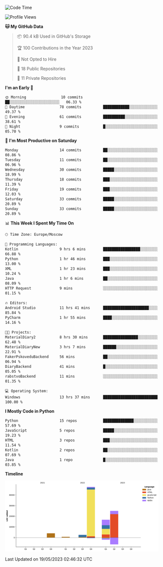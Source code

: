 <!--START_SECTION:waka-->
![Code Time](http://img.shields.io/badge/Code%20Time-97%20hrs%2017%20mins-blue)

![Profile Views](http://img.shields.io/badge/Profile%20Views-0-blue)

**🐱 My GitHub Data** 

> 📦 90.4 kB Used in GitHub's Storage 
 > 
> 🏆 100 Contributions in the Year 2023
 > 
> 🚫 Not Opted to Hire
 > 
> 📜 18 Public Repositories 
 > 
> 🔑 11 Private Repositories 
 > 
**I'm an Early 🐤** 

```text
🌞 Morning                10 commits          ██░░░░░░░░░░░░░░░░░░░░░░░   06.33 % 
🌆 Daytime                78 commits          ████████████░░░░░░░░░░░░░   49.37 % 
🌃 Evening                61 commits          ██████████░░░░░░░░░░░░░░░   38.61 % 
🌙 Night                  9 commits           █░░░░░░░░░░░░░░░░░░░░░░░░   05.70 % 
```
📅 **I'm Most Productive on Saturday** 

```text
Monday                   14 commits          ██░░░░░░░░░░░░░░░░░░░░░░░   08.86 % 
Tuesday                  11 commits          ██░░░░░░░░░░░░░░░░░░░░░░░   06.96 % 
Wednesday                30 commits          █████░░░░░░░░░░░░░░░░░░░░   18.99 % 
Thursday                 18 commits          ███░░░░░░░░░░░░░░░░░░░░░░   11.39 % 
Friday                   19 commits          ███░░░░░░░░░░░░░░░░░░░░░░   12.03 % 
Saturday                 33 commits          █████░░░░░░░░░░░░░░░░░░░░   20.89 % 
Sunday                   33 commits          █████░░░░░░░░░░░░░░░░░░░░   20.89 % 
```


📊 **This Week I Spent My Time On** 

```text
🕑︎ Time Zone: Europe/Moscow

💬 Programming Languages: 
Kotlin                   9 hrs 6 mins        █████████████████░░░░░░░░   66.88 % 
Python                   1 hr 46 mins        ███░░░░░░░░░░░░░░░░░░░░░░   13.00 % 
XML                      1 hr 23 mins        ███░░░░░░░░░░░░░░░░░░░░░░   10.24 % 
Java                     1 hr 6 mins         ██░░░░░░░░░░░░░░░░░░░░░░░   08.09 % 
HTTP Request             9 mins              ░░░░░░░░░░░░░░░░░░░░░░░░░   01.15 % 

🔥 Editors: 
Android Studio           11 hrs 41 mins      █████████████████████░░░░   85.84 % 
PyCharm                  1 hr 55 mins        ████░░░░░░░░░░░░░░░░░░░░░   14.16 % 

🐱‍💻 Projects: 
MaterialDiary2           8 hrs 30 mins       ████████████████░░░░░░░░░   62.48 % 
MaterialDiaryNew         3 hrs 7 mins        ██████░░░░░░░░░░░░░░░░░░░   22.91 % 
FakerPskoveduBackend     56 mins             ██░░░░░░░░░░░░░░░░░░░░░░░   06.94 % 
DiaryBackend             41 mins             █░░░░░░░░░░░░░░░░░░░░░░░░   05.05 % 
rabstvoBackend           11 mins             ░░░░░░░░░░░░░░░░░░░░░░░░░   01.35 % 

💻 Operating System: 
Windows                  13 hrs 37 mins      █████████████████████████   100.00 % 
```

**I Mostly Code in Python** 

```text
Python                   15 repos            ██████████████░░░░░░░░░░░   57.69 % 
JavaScript               5 repos             █████░░░░░░░░░░░░░░░░░░░░   19.23 % 
HTML                     3 repos             ███░░░░░░░░░░░░░░░░░░░░░░   11.54 % 
Kotlin                   2 repos             ██░░░░░░░░░░░░░░░░░░░░░░░   07.69 % 
Java                     1 repo              █░░░░░░░░░░░░░░░░░░░░░░░░   03.85 % 
```



**Timeline**

![Lines of Code chart](https://raw.githubusercontent.com/Adlemex/Adlemex/main/assets/bar_graph.png)


 Last Updated on 19/05/2023 02:46:32 UTC
<!--END_SECTION:waka-->
